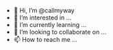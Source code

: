 - 👋 Hi, I’m @callmyway
- 👀 I’m interested in ...
- 🌱 I’m currently learning ...
- 💞️ I’m looking to collaborate on ...
- 📫 How to reach me ...

<!---
callmyway/callmyway is a ✨ special ✨ repository because its `README.md` (this file) appears on your GitHub profile.
You can click the Preview link to take a look at your changes.
--->
